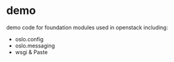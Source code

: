 demo
========

demo code for foundation modules used in openstack including:
* oslo.config
* oslo.messaging
* wsgi & Paste
